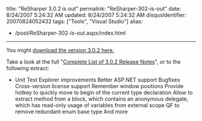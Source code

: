 title: "ReSharper 3.0.2 is out"
permalink: "ReSharper-302-is-out"
date: 8/24/2007 5:24:32 AM
updated: 8/24/2007 5:24:32 AM
disqusIdentifier: 20070824052432
tags: ["Tools", "Visual Studio"]
alias:
 - /post/ReSharper-302-is-out.aspx/index.html
---
You might [download the version 3.0.2 here.](http://www.jetbrains.com/resharper/download/index.html)

Take a look at the full "[Complete List of 3.0.2 Release Notes](http://www.jetbrains.com/resharper/releaseNotes302.html)", or to the following extract:
<!-- more -->

*   Unit Test Explorer improvements  Better ASP.NET support  Bugfixes  Cross-version license support  Remember window positions  Provide hotkey to quickly move to begin of the current type declaration  Allow to extract method from a block, which contains an anonymous delegate, which has read-only usage of variables from external scope  QF to remove redundant enum base type  And more 
